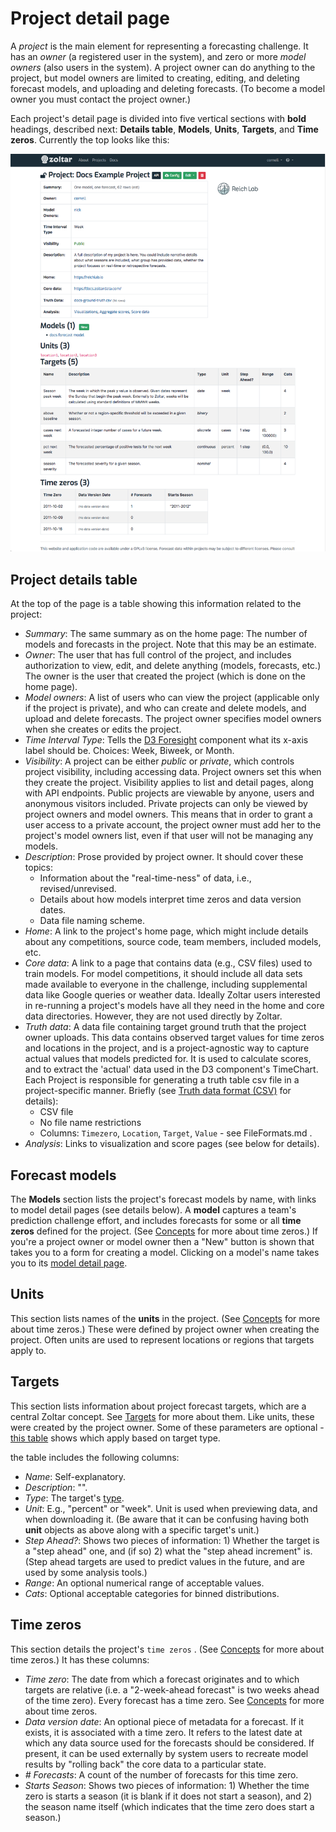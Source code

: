 # Project detail page

A *project* is the main element for representing a forecasting challenge. It has an *owner* (a registered user in the system), and zero or more *model owners* (also users in the system). A project owner can do anything to the project, but model owners are limited to creating, editing, and deleting forecast models, and uploading and deleting forecasts. (To become a model owner you must contact the project owner.)

Each project's detail page is divided into five vertical sections with **bold** headings, described next: **Details table**, **Models**, **Units**, **Targets**, and **Time zeros**. Currently the top looks like this:

![Project detail page](img/project-detail-page.png "Project detail page")


## Project details table

At the top of the page is a table showing this information related to the project:

- _Summary_: The same summary as on the home page: The number of models and forecasts in the project. Note that this may be an estimate.
- _Owner_: The user that has full control of the project, and includes authorization to view, edit, and delete anything (models, forecasts, etc.) The owner is the user that created the project (which is done on the home page).
- _Model owners_: A list of users who can view the project (applicable only if the project is private), and who can create and delete models, and upload and delete forecasts. The project owner specifies model owners when she creates or edits the project.
- _Time Interval Type_: Tells the [D3 Foresight](https://github.com/reichlab/d3-foresight) component what its x-axis label should be. Choices: Week, Biweek, or Month.
- _Visibility_: A project can be either _public_ or _private_, which controls project visibility, including accessing data. Project owners set this when they create the project. Visibility applies to list and detail pages, along with API endpoints. Public projects are viewable by anyone, users and anonymous visitors included. Private projects can only be viewed by project owners and model owners. This means that in order to grant a user access to a private account, the project owner must add her to the project's model owners list, even if that user will not be managing any models.
- _Description_: Prose provided by project owner. It should cover these topics:
    - Information about the "real-time-ness" of data, i.e., revised/unrevised.
    - Details about how models interpret time zeros and data version dates.
    - Data file naming scheme.
- _Home_: A link to the project's home page, which might include details about any competitions, source code, team members, included models, etc.
- _Core data_: A link to a page that contains data (e.g., CSV files) used to train models. For model competitions, it should include all data sets made available to everyone in the challenge, including supplemental data like Google queries or weather data. Ideally Zoltar users interested in re-running a project's models have all they need in the home and core data directories. However, they are not used directly by Zoltar.
- _Truth data_: A data file containing target ground truth that the project owner uploads. This data contains observed target values for time zeros and locations in the project, and is a project-agnostic way to capture actual values that models predicted for. It is used to calculate scores, and to extract the 'actual' data used in the D3 component's TimeChart. Each Project is responsible for generating a truth table csv file in a project-specific manner. Briefly (see [Truth data format (CSV)](FileFormats.md#truth-data-format-csv) for details):
    - CSV file
    - No file name restrictions
    - Columns: `Timezero`, `Location`, `Target`, `Value` - see FileFormats.md .
- _Analysis_: Links to visualization and score pages (see below for details).


## Forecast models

The **Models** section lists the project's forecast models by name, with links to model detail pages (see details below). A **model** captures a team's prediction challenge effort, and includes forecasts for some or all **time zeros** defined for the project. (See [Concepts](Concepts.md) for more about time zeros.) If you're a project owner or model owner then a "New" button is shown that takes you to a form for creating a model. Clicking on a model's name takes you to its [model detail page](ModelDetailPage.md).


## Units

This section lists names of the **units** in the project. (See [Concepts](Concepts.md) for more about time zeros.) These were defined by project owner when creating the project. Often units are used to represent locations or regions that targets apply to.


## Targets

This section lists information about project forecast targets, which are a central Zoltar concept. See [Targets](Targets.md) for more about them. Like units, these were created by the project owner. Some of these parameters are optional - [this table](xx#summary-of-allowed-optional-and-required-parameters-by-target-type) shows which apply based on target type.

the table includes the following columns:

- _Name_: Self-explanatory.
- _Description_: "".
- _Type_: The target's [type](Targets.md#target-types).
- _Unit_: E.g., "percent" or "week". Unit is used when previewing data, and when downloading it. (Be aware that it can be confusing having both __unit__ objects as above along with a specific target's unit.)
- _Step Ahead?_: Shows two pieces of information: 1) Whether the target is a "step ahead" one, and (if so) 2) what the "step ahead increment" is. (Step ahead targets are used to predict values in the future, and are used by some analysis tools.)
- _Range_: An optional numerical range of acceptable values.
- _Cats_: Optional acceptable categories for binned distributions.


## Time zeros

This section details the project's `time zeros` . (See [Concepts](Concepts.md) for more about time zeros.) It has these columns:

- _Time zero_: The date from which a forecast originates and to which targets are relative (i.e. a "2-week-ahead forecast" is two weeks ahead of the time zero). Every forecast has a time zero. See [Concepts](Concepts.md) for more about time zeros.
- _Data version date_: An optional piece of metadata for a forecast. If it exists, it is associated with a time zero. It refers to the latest date at which any data source used for the forecasts should be considered. If present, it can be used externally by system users to recreate model results by "rolling back" the core data to a particular state.
- _# Forecasts_: A count of the number of forecasts for this time zero.
- _Starts Season_: Shows two pieces of information: 1) Whether the time zero is starts a season (it is blank if it does not start a season), and 2) the season name itself (which indicates that the time zero does start a season.)

